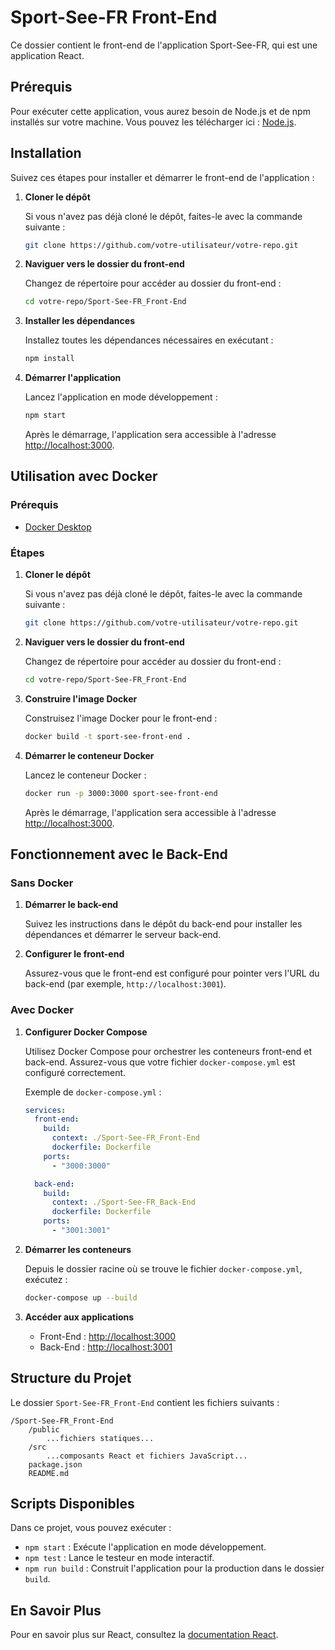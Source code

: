 # Sport-See-FR Front-End

Ce dossier contient le front-end de l'application Sport-See-FR, qui est une application React.

## Prérequis

Pour exécuter cette application, vous aurez besoin de Node.js et de npm installés sur votre machine. Vous pouvez les télécharger ici : [Node.js](https://nodejs.org/).

## Installation

Suivez ces étapes pour installer et démarrer le front-end de l'application :

1. **Cloner le dépôt**

   Si vous n'avez pas déjà cloné le dépôt, faites-le avec la commande suivante :

   ```bash
   git clone https://github.com/votre-utilisateur/votre-repo.git
   ```

2. **Naviguer vers le dossier du front-end**

   Changez de répertoire pour accéder au dossier du front-end :

   ```bash
   cd votre-repo/Sport-See-FR_Front-End
   ```

3. **Installer les dépendances**

   Installez toutes les dépendances nécessaires en exécutant :

   ```bash
   npm install
   ```

4. **Démarrer l'application**

   Lancez l'application en mode développement :

   ```bash
   npm start
   ```

   Après le démarrage, l'application sera accessible à l'adresse [http://localhost:3000](http://localhost:3000).

## Utilisation avec Docker

### Prérequis

- [Docker Desktop](https://www.docker.com/products/docker-desktop)

### Étapes

1. **Cloner le dépôt**

   Si vous n'avez pas déjà cloné le dépôt, faites-le avec la commande suivante :

   ```bash
   git clone https://github.com/votre-utilisateur/votre-repo.git
   ```

2. **Naviguer vers le dossier du front-end**

   Changez de répertoire pour accéder au dossier du front-end :

   ```bash
   cd votre-repo/Sport-See-FR_Front-End
   ```

3. **Construire l'image Docker**

   Construisez l'image Docker pour le front-end :

   ```bash
   docker build -t sport-see-front-end .
   ```

4. **Démarrer le conteneur Docker**

   Lancez le conteneur Docker :

   ```bash
   docker run -p 3000:3000 sport-see-front-end
   ```

   Après le démarrage, l'application sera accessible à l'adresse [http://localhost:3000](http://localhost:3000).

## Fonctionnement avec le Back-End

### Sans Docker

1. **Démarrer le back-end**

   Suivez les instructions dans le dépôt du back-end pour installer les dépendances et démarrer le serveur back-end.

2. **Configurer le front-end**

   Assurez-vous que le front-end est configuré pour pointer vers l'URL du back-end (par exemple, `http://localhost:3001`).

### Avec Docker

1. **Configurer Docker Compose**

   Utilisez Docker Compose pour orchestrer les conteneurs front-end et back-end. Assurez-vous que votre fichier `docker-compose.yml` est configuré correctement.

   Exemple de `docker-compose.yml` :

   ```yaml
   services:
     front-end:
       build:
         context: ./Sport-See-FR_Front-End
         dockerfile: Dockerfile
       ports:
         - "3000:3000"

     back-end:
       build:
         context: ./Sport-See-FR_Back-End
         dockerfile: Dockerfile
       ports:
         - "3001:3001"
   ```

2. **Démarrer les conteneurs**

   Depuis le dossier racine où se trouve le fichier `docker-compose.yml`, exécutez :

   ```bash
   docker-compose up --build
   ```

3. **Accéder aux applications**

   - Front-End : [http://localhost:3000](http://localhost:3000)
   - Back-End : [http://localhost:3001](http://localhost:3001)

## Structure du Projet

Le dossier `Sport-See-FR_Front-End` contient les fichiers suivants :

```
/Sport-See-FR_Front-End
    /public
        ...fichiers statiques...
    /src
        ...composants React et fichiers JavaScript...
    package.json
    README.md
```

## Scripts Disponibles

Dans ce projet, vous pouvez exécuter :

- `npm start` : Exécute l'application en mode développement.
- `npm test` : Lance le testeur en mode interactif.
- `npm run build` : Construit l'application pour la production dans le dossier `build`.

## En Savoir Plus

Pour en savoir plus sur React, consultez la [documentation React](https://reactjs.org/).
